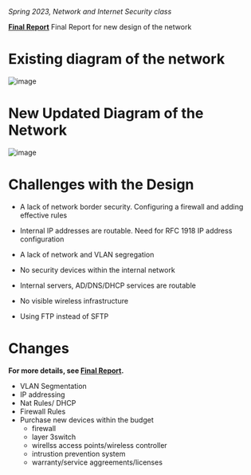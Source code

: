 *Spring 2023, Network and Internet Security class*

[**Final Report**](https://github.com/haein001/CMU_Network-Design/blob/5fa6bc06c03671655f55cdab48f99628a6f9510d/NIS%20Final%20Project%20Deliverable.pdf)
Final Report for new design of the network


# **Existing diagram of the network**
![image](https://github.com/haein001/CMU_Network-Design/assets/77334059/0722a2fd-cba8-4412-a612-139a44a8880b)

# **New Updated Diagram of the Network**
![image](https://github.com/haein001/CMU_Network-Design/assets/77334059/63fecd3b-8110-4d98-baf2-d3aa333727ff)

# **Challenges with the Design**

- A lack of network border security. Configuring a firewall and adding effective rules
  
- Internal IP addresses are routable. Need for RFC 1918 IP address configuration
  
- A lack of network and VLAN segregation
	
- No security devices within the internal network
	
- Internal servers, AD/DNS/DHCP services are routable
	
- No visible wireless infrastructure
	
- Using FTP instead of SFTP

# **Changes**
**For more details, see [**Final Report**](https://github.com/haein001/CMU_Network-Design/blob/5fa6bc06c03671655f55cdab48f99628a6f9510d/NIS%20Final%20Project%20Deliverable.pdf).**
- VLAN Segmentation
- IP addressing
- Nat Rules/ DHCP
- Firewall Rules
- Purchase new devices within the budget
	- firewall
	- layer 3switch
	- wirellss access points/wireless controller
	- intrustion prevention system
	- warranty/service aggreements/licenses
